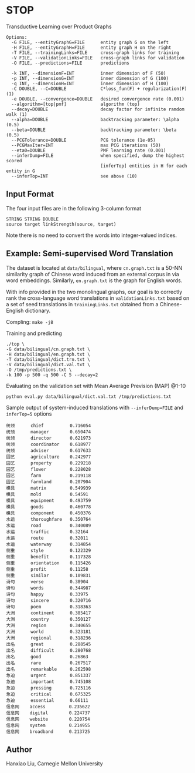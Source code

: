 # STOP
Transductive Learning over Product Graphs
```
Options:
  -G FILE, --entityGraphG=FILE      entity graph G on the left
  -H FILE, --entityGraphH=FILE      entity graph H on the right
  -T FILE, --trainingLinks=FILE     cross-graph links for training
  -V FILE, --validationLinks=FILE   cross-graph links for validation
  -O FILE, --predictions=FILE       predictions

  -k INT, --dimensionF=INT          inner dimension of F (50)
  -p INT, --dimensionG=INT          inner dimension of G (100)
  -q INT, --dimensionH=INT          inner dimension of H (100)
  -C DOUBLE, --C=DOUBLE             C*loss_fun(F) + regularization(F) (1)
  -e DOUBLE, --convergence=DOUBLE   desired convergence rate (0.001)
  --algorithm=[top|pmf]             algorithm (top)
  --decay=DOUBLE                    decay factor for infinite ramdom walk (1)
  --alpha=DOUBLE                    backtracking parameter: \alpha (0.5)
  --beta=DOUBLE                     backtracking parameter: \beta (0.5)
  --PCGTolerance=DOUBLE             PCG tolerance (1e-05)
  --PCGMaxIter=INT                  max PCG iterations (50)
  --eta0=DOUBLE                     PMF learning rate (0.001)
  --inferDump=FILE                  when specified, dump the highest scored
                                    [inferTop] entities in H for each entity in G
  --inferTop=INT                    see above (10)

```

## Input Format
The four input files are in the following 3-column format
```
STRING STRING DOUBLE
source target linkStrength(source, target)
```
Note there is no need to convert the words into integer-valued indices.

## Example: Semi-supervised Word Translation

The dataset is located at `data/bilingual`,
where `cn.graph.txt` is a 50-NN similarity graph of Chinese word induced from an external corpus in via word embeddings. Similarly, `en.graph.txt` is the graph for English words.

With info provided in the two monolingual graphs,
our goal is to correctly rank the cross-language word translations in `validationLinks.txt` based on a set of seed translations in `trainingLinks.txt` obtained from a Chinese-English dictionary.
  
Compling: `make -j8`

Training and predicting
```
./top \
-G data/bilingual/cn.graph.txt \
-H data/bilingual/en.graph.txt \
-T data/bilingual/dict.trn.txt \
-V data/bilingual/dict.val.txt \
-O /tmp/predictions.txt \
-k 100 -p 500 -q 500 -C 5 --decay=2
```

Evaluating on the validation set with Mean Average Prevision (MAP) @1-10
```
python eval.py data/bilingual/dict.val.txt /tmp/predictions.txt
```

Sample output of system-induced translations with `--inferDump=FILE` and `inferTop=5` options
```
统领      chief          0.716054
统领      manager        0.650474
统领      director       0.621973
统领      coordinator    0.618977
统领      adviser        0.617633
园艺      agriculture    0.242977
园艺      property       0.229218
园艺      flower         0.228028
园艺      farm           0.219118
园艺      farmland       0.207904
模具      matrix         0.549939
模具      mold           0.54591
模具      equipment      0.493759
模具      goods          0.460778
模具      component      0.450376
水运      thoroughfare   0.350764
水运      road           0.340089
水运      traffic        0.32164
水运      route          0.32011
水运      waterway       0.314854
侧重      style          0.122329
侧重      benefit        0.117328
侧重      orientation    0.115426
侧重      profit         0.11258
侧重      similar        0.109831
诗句      verse          0.38904
诗句      words          0.344987
诗句      happy          0.33975
诗句      sincere        0.320716
诗句      poem           0.318363
大洲      continent      0.385417
大洲      country        0.350127
大洲      region         0.340655
大洲      world          0.323181
大洲      regional       0.318236
出名      great          0.288545
出名      difficult      0.280768
出名      good           0.26863
出名      rare           0.267517
出名      remarkable     0.262598
急迫      urgent         0.851337
急迫      important      0.745108
急迫      pressing       0.725116
急迫      critical       0.675325
急迫      essential      0.66111
信息网    access         0.235622
信息网    digital        0.224737
信息网    website        0.220754
信息网    system         0.214955
信息网    broadband      0.213725

```

## Author
Hanxiao Liu, Carnegie Mellon University
